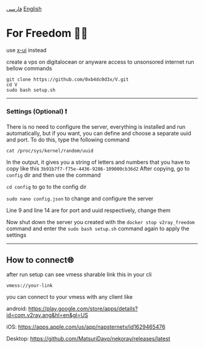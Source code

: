 [فارسی](./Readmefa.md) [English](./Readme.md)
# For Freedom ✊🏻

use [x-ui](https://github.com/0xb4dc0d3x/x-ui) instead

create a vps on digitalocean or anyware access to unsonsored internet
run bellow commands
```
git clone https://github.com/0xb4dc0d3x/V.git
cd V
sudo bash setup.sh
```
-------------------------------------------
### Settings (Optional) ❗
There is no need to configure the server, everything is installed and run automatically, but if you want, you can define and choose a separate uuid and port.
To do this, type the following command
```
cat /proc/sys/kernel/random/uuid
```
In the output, it gives you a string of letters and numbers that you have to copy like this
`3b91b7f7-f75e-4436-9286-109000cb36d2`
After copying, go to `config` dir and then use the command

`cd config` to go to the config dir


`sudo nano config.json` to change and configure the server

Line 9 and line 14 are for port and uuid respectively, change them

Now shut down the server you created with the `docker stop v2ray_freedom` command and enter the `sudo bash setup.sh` command again to apply the settings

-------------------------------------------
## How to connect🌐

after run setup  can see vmess sharable link this in your cli
```
vmess://your-link
```

you can connect to your vmess with any client like


android: https://play.google.com/store/apps/details?id=com.v2ray.ang&hl=en&gl=US


iOS: https://apps.apple.com/us/app/napsternetv/id1629465476

Desktop: https://github.com/MatsuriDayo/nekoray/releases/latest
